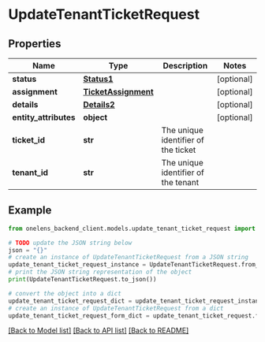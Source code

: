 # UpdateTenantTicketRequest


## Properties

Name | Type | Description | Notes
------------ | ------------- | ------------- | -------------
**status** | [**Status1**](Status1.md) |  | [optional] 
**assignment** | [**TicketAssignment**](TicketAssignment.md) |  | [optional] 
**details** | [**Details2**](Details2.md) |  | [optional] 
**entity_attributes** | **object** |  | [optional] 
**ticket_id** | **str** | The unique identifier of the ticket | 
**tenant_id** | **str** | The unique identifier of the tenant | 

## Example

```python
from onelens_backend_client.models.update_tenant_ticket_request import UpdateTenantTicketRequest

# TODO update the JSON string below
json = "{}"
# create an instance of UpdateTenantTicketRequest from a JSON string
update_tenant_ticket_request_instance = UpdateTenantTicketRequest.from_json(json)
# print the JSON string representation of the object
print(UpdateTenantTicketRequest.to_json())

# convert the object into a dict
update_tenant_ticket_request_dict = update_tenant_ticket_request_instance.to_dict()
# create an instance of UpdateTenantTicketRequest from a dict
update_tenant_ticket_request_form_dict = update_tenant_ticket_request.from_dict(update_tenant_ticket_request_dict)
```
[[Back to Model list]](../README.md#documentation-for-models) [[Back to API list]](../README.md#documentation-for-api-endpoints) [[Back to README]](../README.md)


